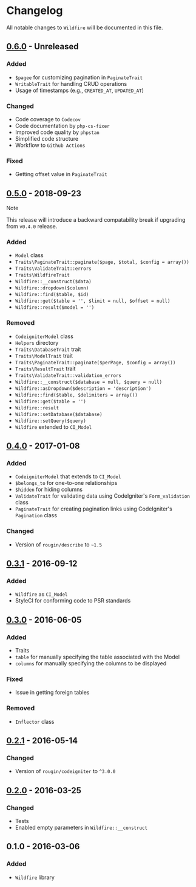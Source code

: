 # Changelog

All notable changes to `Wildfire` will be documented in this file.

## [0.6.0](https://github.com/rougin/wildfire/compare/v0.5.0...v0.6.0) - Unreleased

### Added
- `$pagee` for customizing pagination in `PaginateTrait`
- `WritableTrait` for handling CRUD operations
- Usage of timestamps (e.g., `CREATED_AT`, `UPDATED_AT`)

### Changed
- Code coverage to `Codecov`
- Code documentation by `php-cs-fixer`
- Improved code quality by `phpstan`
- Simplified code structure
- Workflow to `Github Actions`

### Fixed
- Getting offset value in `PaginateTrait`

## [0.5.0](https://github.com/rougin/wildfire/compare/v0.4.0...v0.5.0) - 2018-09-23

> [!NOTE]
> This release will introduce a backward compatability break if upgrading from `v0.4.0` release.

### Added
- `Model` class
- `Traits\PaginateTrait::paginate($page, $total, $config = array())`
- `Traits\ValidateTrait::errors`
- `Traits\WildfireTrait`
- `Wildfire::__construct($data)`
- `Wildfire::dropdown($column)`
- `Wildfire::find($table, $id)`
- `Wildfire::get($table = '', $limit = null, $offset = null)`
- `Wildfire::result($model = '')`

### Removed
- `CodeigniterModel` class
- `Helpers` directory
- `Traits\DatabaseTrait` trait
- `Traits\ModelTrait` trait
- `Traits\PaginateTrait::paginate($perPage, $config = array())`
- `Traits\ResultTrait` trait
- `Traits\ValidateTrait::validation_errors`
- `Wildfire::__construct($database = null, $query = null)`
- `Wildfire::asDropdown($description = 'description')`
- `Wildfire::find($table, $delimiters = array())`
- `Wildfire::get($table = '')`
- `Wildfire::result`
- `Wildfire::setDatabase($database)`
- `Wildfire::setQuery($query)`
- `Wildfire` extended to `CI_Model`

## [0.4.0](https://github.com/rougin/wildfire/compare/v0.3.1...v0.4.0) - 2017-01-08

### Added
- `CodeigniterModel` that extends to `CI_Model`
- `$belongs_to` for one-to-one relationships
- `$hidden` for hiding columns
- `ValidateTrait` for validating data using CodeIgniter's `Form_validation` class
- `PaginateTrait` for creating pagination links using CodeIgniter's `Pagination` class

### Changed
- Version of `rougin/describe` to `~1.5`

## [0.3.1](https://github.com/rougin/wildfire/compare/v0.3.0...v0.3.1) - 2016-09-12

### Added
- `Wildfire` as `CI_Model`
- StyleCI for conforming code to PSR standards

## [0.3.0](https://github.com/rougin/wildfire/compare/v0.2.1...v0.3.0) - 2016-06-05

### Added
- Traits
- `table` for manually specifying the table associated with the Model
- `columns` for manually specifying the columns to be displayed

### Fixed
- Issue in getting foreign tables

### Removed
- `Inflector` class

## [0.2.1](https://github.com/rougin/wildfire/compare/v0.2.0...v0.2.1) - 2016-05-14

### Changed
- Version of `rougin/codeigniter` to `^3.0.0`

## [0.2.0](https://github.com/rougin/wildfire/compare/v0.1.0...v0.2.0) - 2016-03-25

### Changed
- Tests
- Enabled empty parameters in `Wildfire::__construct`

## 0.1.0 - 2016-03-06

### Added
- `Wildfire` library